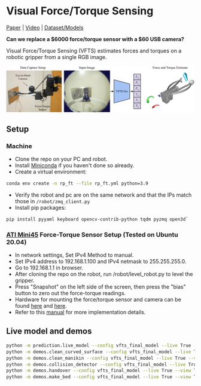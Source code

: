 # Visual Force/Torque Sensing

[Paper](https://arxiv.org/abs/2210.00051) | [Video](https://www.youtube.com/watch?v=x0V3p6EUj1s) | [Dataset/Models](https://1drv.ms/f/s!AjebifpxoPl5hOBB-a_D69ip7IxMXQ?e=Co2k2a)

**Can we replace a $6000 force/torque sensor with a $60 USB camera?**

Visual Force/Torque Sensing (VFTS) estimates forces and torques on a robotic gripper from a single RGB image.

![alt text](https://github.com/jeremy-collins/visual-force-torque/blob/main/assets/Headliner.png "Visual Force/Torque Sensing")

## Setup

### Machine
- Clone the repo on your PC and robot.
- Install [Miniconda](https://docs.conda.io/en/latest/miniconda.html) if you haven't done so already.
- Create a virtual environment:
```bash
conda env create -n rp_ft --file rp_ft.yml python=3.9
```
- Verify the robot and pc are on the same network and that the IPs match those in `/robot/zmq_client.py`
- Install pip packages:
```bash
pip install pyyaml keyboard opencv-contrib-python tqdm pyzmq open3d`
```

### [ATI Mini45](https://www.ati-ia.com/products/ft/ft_models.aspx?id=mini45) Force-Torque Sensor Setup (Tested on Ubuntu 20.04)
- In network settings, Set IPv4 Method to manual.
- Set IPv4 address to 192.168.1.100 and IPv4 netmask to 255.255.255.0.
- Go to 192.168.1.1 in browser.
- After cloning the repo on the robot, run /robot/level_robot.py to level the gripper.
- Press "Snapshot" on the left side of the screen, then press the "bias" button to zero out the force-torque readings.
- Hardware for mounting the force/torque sensor and camera can be found [here](https://1drv.ms/f/s!AjebifpxoPl5hOBB-a_D69ip7IxMXQ?e=Co2k2a) and [here](https://hello-robot.com/stretch-teleop-kit).
- Refer to this [manual](https://www.ati-ia.com/app_content/documents/9620-05-NET%20FT.pdf) for more implementation details.


## Live model and demos
```bash
python -m prediction.live_model --config vfts_final_model --live True --view True
python -m demos.clean_curved_surface --config vfts_final_model --live True --view True
python -m demos.clean_manikin --config vfts_final_model --live True --view True
python -m demos.collision_detector --config vfts_final_model --live True --view True
python -m demos.handover --config vfts_final_model --live True --view True
python -m demos.make_bed --config vfts_final_model --live True --view True
```